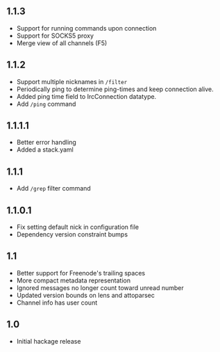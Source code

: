 1.1.3
-------
* Support for running commands upon connection
* Support for SOCKS5 proxy
* Merge view of all channels (F5)

1.1.2
-------
* Support multiple nicknames in `/filter`
* Periodically ping to determine ping-times and keep connection alive.
* Added ping time field to IrcConnection datatype.
* Add `/ping` command

1.1.1.1
-------
* Better error handling
* Added a stack.yaml

1.1.1
-----
* Add `/grep` filter command

1.1.0.1
-------
* Fix setting default nick in configuration file
* Dependency version constraint bumps

1.1
---
* Better support for Freenode's trailing spaces
* More compact metadata representation
* Ignored messages no longer count toward unread number
* Updated version bounds on lens and attoparsec
* Channel info has user count

1.0
---
* Initial hackage release
